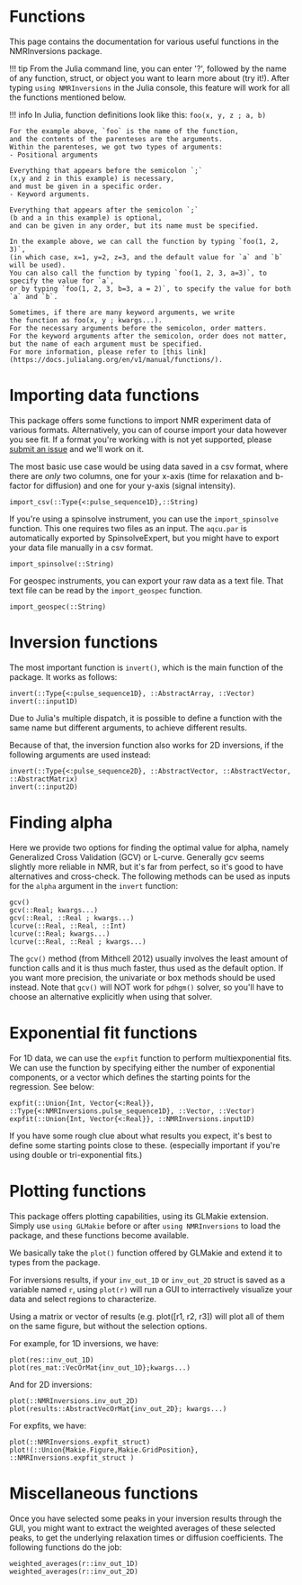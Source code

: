 # Functions
This page contains the documentation for various useful 
functions in the NMRInversions package.

!!! tip
    From the Julia command line, you can enter '?', 
    followed by the name of any function, struct, 
    or object you want to learn more about (try it!).
    After typing `using NMRInversions` in the Julia console, 
    this feature will work for all the functions mentioned below.

!!! info 
    In Julia, function definitions look like this:
    ```
    foo(x, y, z ; a, b)
    ``` 

    For the example above, `foo` is the name of the function, 
    and the contents of the parenteses are the arguments.  
    Within the parenteses, we got two types of arguments:
    - Positional arguments
     
    Everything that appears before the semicolon `;` 
    (x,y and z in this example) is necessary,
    and must be given in a specific order.
    - Keyword arguments.

    Everything that appears after the semicolon `;` 
    (b and a in this example) is optional,
    and can be given in any order, but its name must be specified.

    In the example above, we can call the function by typing `foo(1, 2, 3)`,
    (in which case, x=1, y=2, z=3, and the default value for `a` and `b` will be used). 
    You can also call the function by typing `foo(1, 2, 3, a=3)`, to specify the value for `a`, 
    or by typing `foo(1, 2, 3, b=3, a = 2)`, to specify the value for both `a` and `b`.

    Sometimes, if there are many keyword arguments, we write 
    the function as foo(x, y ; kwargs...). 
    For the necessary arguments before the semicolon, order matters. 
    For the keyword arguments after the semicolon, order does not matter, 
    but the name of each argument must be specified.
    For more information, please refer to [this link](https://docs.julialang.org/en/v1/manual/functions/).

# Importing data functions
This package offers some functions to import NMR experiment data of various formats.
Alternatively, you can of course import your data however you see fit.
If a format you're working with is not yet supported, 
please [submit an issue](https://github.com/arismavridis/NMRInversions.jl/issues/new) 
and we'll work on it.


The most basic use case would be using data saved in a csv format, 
where there are *only* two columns, 
one for your x-axis (time for relaxation and b-factor for diffusion)
and one for your y-axis (signal intensity).


```@docs
import_csv(::Type{<:pulse_sequence1D},::String)
```

If you're using a spinsolve instrument, you can use the `import_spinsolve` function.
This one requires two files as an input. 
The `aqcu.par` is automatically exported by SpinsolveExpert, 
but you might have to export your data file manually in a csv format.

```@docs
import_spinsolve(::String)
```

For geospec instruments, you can export your raw data as a text file.
That text file can be read by the `import_geospec` function.

```@docs
import_geospec(::String)
```


# Inversion functions
The most important function is `invert()`, which is the main function of the package.
It works as follows:

```@docs
invert(::Type{<:pulse_sequence1D}, ::AbstractArray, ::Vector)
invert(::input1D)
```

Due to Julia's multiple dispatch, 
it is possible to define a function with the same name
but different arguments, to achieve different results.


Because of that, the inversion function also works for 2D inversions,
if the following arguments are used instead:

```@docs
invert(::Type{<:pulse_sequence2D}, ::AbstractVector, ::AbstractVector, ::AbstractMatrix)
invert(::input2D)
```

# Finding alpha
Here we provide two options for finding the optimal value for alpha, 
namely Generalized Cross Validation (GCV) or L-curve. 
Generally gcv seems slightly more reliable in NMR, but it's far from 
perfect, so it's good to have alternatives and cross-check.
The following methods can be used as inputs for the `alpha` argument in the
`invert` function:

```@docs
gcv()
gcv(::Real; kwargs...)
gcv(::Real, ::Real ; kwargs...)
lcurve(::Real, ::Real, ::Int)
lcurve(::Real; kwargs...)
lcurve(::Real, ::Real ; kwargs...)
```

The `gcv()` method (from Mithcell 2012) usually involves the least amount of 
function calls and it is thus much faster, thus used as the default option.
If you want more precision, the univariate or box methods should be used instead.
Note that `gcv()` will NOT work for `pdhgm()` solver, so you'll have to choose 
an alternative explicitly when using that solver.

# Exponential fit functions

For 1D data, we can use the `expfit` function to perform multiexponential fits.
We can use the function by specifying either the number of exponential components,
or a vector which defines the starting points for the regression.
See below:

```@docs
expfit(::Union{Int, Vector{<:Real}}, ::Type{<:NMRInversions.pulse_sequence1D}, ::Vector, ::Vector)
expfit(::Union{Int, Vector{<:Real}}, ::NMRInversions.input1D)
```  
  
If you have some rough clue about what results you expect, 
it's best to define some starting points close to these.
(especially important if you're using double or tri-exponential fits.)



# Plotting functions

This package offers plotting capabilities, using its GLMakie extension.
Simply use `using GLMakie` before or after `using NMRInversions`
to load the package, and these functions become available.

We basically take the `plot()` function offered by GLMakie and extend it to types from the package.

For inversions results, if your `inv_out_1D` or `inv_out_2D` struct is saved as
a variable named `r`, using `plot(r)` will run a GUI to interractively visualize
your data and select regions to characterize.

Using a matrix or vector of results (e.g. plot([r1, r2, r3]) will plot all of
them on the same figure, but without the selection options.

For example, for 1D inversions, we have:

```@docs
plot(res::inv_out_1D)
plot(res_mat::VecOrMat{inv_out_1D};kwargs...)
```

And for 2D inversions:

```@docs
plot(::NMRInversions.inv_out_2D)
plot(results::AbstractVecOrMat{inv_out_2D}; kwargs...)
```

For expfits, we have:

```@docs
plot(::NMRInversions.expfit_struct)
plot!(::Union{Makie.Figure,Makie.GridPosition}, ::NMRInversions.expfit_struct )
```

# Miscellaneous functions

Once you have selected some peaks in your inversion results through the GUI,
you might want to extract the weighted averages of these selected peaks,
to get the underlying relaxation times or diffusion coefficients.
The following functions do the job:

```@docs
weighted_averages(r::inv_out_1D)
weighted_averages(r::inv_out_2D)
```
